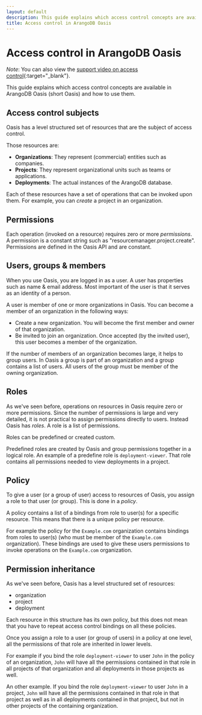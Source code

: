 ```yaml
---
layout: default
description: This guide explains which access control concepts are available in Oasis and how to use them.
title: Access control in ArangoDB Oasis
---
```

# Access control in ArangoDB Oasis

_Note_: You can also view the [support video on access control](https://www.youtube.com/watch?v=nhg1Y39JZF8&list=PL0tn-TSss6NWH3DNyF96Zbz8LQ0OaFmvS&index=7&t=0s){:target="_blank"}.

This guide explains which access control concepts are available in
ArangoDB Oasis (short Oasis) and how to use them.

## Access control subjects

Oasis has a level structured set of resources that are the subject of access control.

Those resources are:

- **Organizations**: They represent (commercial) entities such as companies.
- **Projects**: They represent organizational units such as teams or applications.
- **Deployments**: The actual instances of the ArangoDB database.

Each of these resources have a set of operations that can be invoked upon them.
For example, you can *create* a project in an organization.

## Permissions

Each operation (invoked on a resource) requires zero or more *permissions*.
A permission is a constant string such as "resourcemanager.project.create".
Permissions are defined in the Oasis API and are constant.

## Users, groups & members

When you use Oasis, you are logged in as a user.
A user has properties such as name & email address.
Most important of the user is that it serves as an identity of a person.

A user is member of one or more organizations in Oasis.
You can become a member of an organization in the following ways:

- Create a new organization. You will become the first member and owner of that organization.
- Be invited to join an organization. Once accepted (by the invited user), this user
  becomes a member of the organization.

If the number of members of an organization becomes large, it helps to group
users. In Oasis a group is part of an organization and a group contains
a list of users. All users of the group must be member of the owning organization.

## Roles

As we've seen before, operations on resources in Oasis require zero or more permissions.
Since the number of permissions is large and very detailed, it is not practical
to assign permissions directly to users.
Instead Oasis has *roles*. A role is a list of permissions.

Roles can be predefined or created custom.

Predefined roles are created by Oasis and group permissions together in a logical
role. An example of a predefine role is `deployment-viewer`. That role contains
all permissions needed to view deployments in a project.

## Policy

To give a user (or a group of user) access to resources of Oasis,
you assign a role to that user (or group). This is done in a *policy*.

A policy contains a list of a bindings from role to user(s) for a specific resource.
This means that there is a unique policy per resource.

For example the policy for the `Example.com` organization contains bindings
from roles to user(s) (who must be member of the `Example.com` organization).
These bindings are used to give these users permissions to invoke operations
on the `Example.com` organization.

## Permission inheritance

As we've seen before, Oasis has a level structured set of resources:

- organization
- project
- deployment

Each resource in this structure has its own policy, but this does not
mean that you have to repeat access control bindings on all these policies.

Once you assign a role to a user (or group of users) in a policy at one level,
all the permissions of that role are inherited in lower levels.

For example if you bind the role `deployment-viewer` to user `John` in the policy
of an organization, `John` will have all the permissions contained in that role in
all projects of that organization and all deployments in those projects as well.

An other example. If you bind the role `deployment-viewer` to user `John`
in a project, `John` will have all the permissions contained in that role in that
project as well as in all deployments contained in that project, but not in
other projects of the containing organization.
